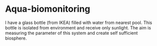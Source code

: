 # Aqua-biomonitoring
I have a glass bottle (from IKEA) filled with water from nearest pool.
This bottle is isolated from environment and receive only sunlight.
The aim is measuring the parameter of this system and create self sufficient biosphere.

